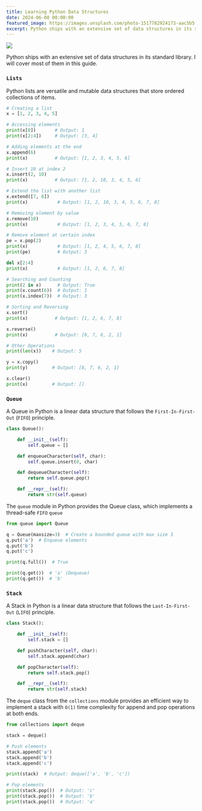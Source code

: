 ```yaml
---
title: Learning Python Data Structures
date: 2024-06-08 00:00:00
featured_image: https://images.unsplash.com/photo-1517782924173-aac5b5fcee7b
excerpt: Python ships with an extensive set of data structures in its standard library. I will cover most of them in this guide.
---
```


![](https://images.unsplash.com/photo-1517782924173-aac5b5fcee7b)

Python ships with an extensive set of data structures in its standard library. I will cover most of them in this guide.


### `Lists`

Python lists are versatile and mutable data structures that store ordered collections of items.

```python
# Creating a list
x = [1, 2, 3, 4, 5]

# Accessing elements
print(x[0])       # Output: 1
print(x[2:4])     # Output: [3, 4]

# Adding elements at the end
x.append(6)
print(x)          # Output: [1, 2, 3, 4, 5, 6]

# Insert 10 at index 2
x.insert(2, 10)
print(x)          # Output: [1, 2, 10, 3, 4, 5, 6]

# Extend the list with another list
x.extend([7, 8])
print(x)           # Output: [1, 2, 10, 3, 4, 5, 6, 7, 8]

# Removing element by value
x.remove(10)
print(x)           # Output: [1, 2, 3, 4, 5, 6, 7, 8]

# Remove element at certain index
pe = x.pop(2)
print(x)           # Output: [1, 2, 4, 5, 6, 7, 8]
print(pe)          # Output: 3

del x[2:4]
print(x)           # Output: [1, 2, 6, 7, 8]

# Searching and Counting
print(2 in x)      # Output: True
print(x.count(6))  # Output: 1
print(x.index(7))  # Output: 3

# Sorting and Reversing
x.sort()
print(x)          # Output: [1, 2, 6, 7, 8]

x.reverse()
print(x)          # Output: [8, 7, 6, 2, 1]

# Other Operations
print(len(x))    # Output: 5

y = x.copy()
print(y)         # Output: [8, 7, 6, 2, 1]

x.clear()
print(x)         # Output: []
```


### `Queue`

A Queue in Python is a linear data structure that follows the `First-In-First-Out` (`FIFO`) principle.

```python
class Queue():

    def __init__(self):
        self.queue = []

    def enqueueCharacter(self, char):
        self.queue.insert(0, char)

    def dequeueCharacter(self):
        return self.queue.pop()

    def __repr__(self):
        return str(self.queue)
```

The `queue` module in Python provides the Queue class, which implements a thread-safe `FIFO` `queue`

```python
from queue import Queue

q = Queue(maxsize=3)  # Create a bounded queue with max size 3
q.put('a')  # Enqueue elements
q.put('b')
q.put('c')

print(q.full())  # True

print(q.get())  # 'a' (Dequeue)
print(q.get())  # 'b'
```


### `Stack`

A Stack in Python is a linear data structure that follows the `Last-In-First-Out` (`LIFO`) principle.

```python
class Stack():

    def __init__(self):
        self.stack = []

    def pushCharacter(self, char):
        self.stack.append(char)

    def popCharacter(self):
        return self.stack.pop()

    def __repr__(self):
        return str(self.stack)
```

The `deque` class from the `collections` module provides an efficient way to implement a stack with `O(1)` time complexity for append and pop operations at both ends.

```python
from collections import deque

stack = deque()

# Push elements
stack.append('a')
stack.append('b')
stack.append('c')

print(stack)  # Output: deque(['a', 'b', 'c'])

# Pop elements
print(stack.pop())  # Output: 'c'
print(stack.pop())  # Output: 'b'
print(stack.pop())  # Output: 'a'
```
